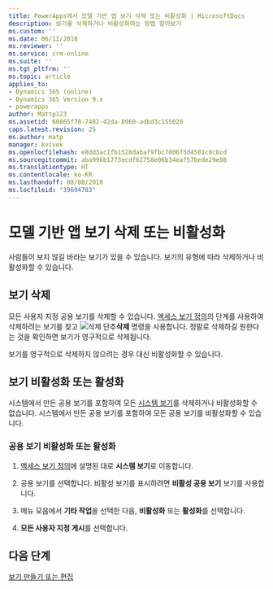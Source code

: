 ```yaml
---
title: PowerApps에서 모델 기반 앱 보기 삭제 또는 비활성화 | MicrosoftDocs
description: 보기를 삭제하거나 비활성화하는 방법 알아보기
ms.custom: ''
ms.date: 06/12/2018
ms.reviewer: ''
ms.service: crm-online
ms.suite: ''
ms.tgt_pltfrm: ''
ms.topic: article
applies_to:
- Dynamics 365 (online)
- Dynamics 365 Version 9.x
- powerapps
author: Mattp123
ms.assetid: 60865f78-7482-42da-8960-adbd3c155028
caps.latest.revision: 25
ms.author: matp
manager: kvivek
ms.openlocfilehash: e8dd3ac1fb1528dabaf9fbc7006f5d4501c8c8cd
ms.sourcegitcommit: aba996b1773ecdf62758e06b34eaf57bede29e08
ms.translationtype: HT
ms.contentlocale: ko-KR
ms.lasthandoff: 08/08/2018
ms.locfileid: "39694783"
---
```

# <a name="delete-or-deactivate-a-model-driven-app-view"></a>모델 기반 앱 보기 삭제 또는 비활성화 

<a name="BKMK_RemoveViews"></a>   

 사람들이 보지 않길 바라는 보기가 있을 수 있습니다. 보기의 유형에 따라 삭제하거나 비활성화할 수 있습니다.  
  
## <a name="delete-a-view"></a>보기 삭제  
 모든 사용자 지정 공용 보기를 삭제할 수 있습니다. [액세스 보기 정의](accessing-view-definitions.md)의 단계를 사용하여 삭제하려는 보기를 찾고 ![삭제 단추](media/delete.gif "삭제 단추")**삭제** 명령을 사용합니다. 정말로 삭제하길 원한다는 것을 확인하면 보기가 영구적으로 삭제됩니다.  
  
 보기를 영구적으로 삭제하지 않으려는 경우 대신 비활성화할 수 있습니다.  
  
## <a name="deactivate-or-activate-views"></a>보기 비활성화 또는 활성화  
 시스템에서 만든 공용 보기를 포함하여 모든 [시스템 보기](create-edit-views.md#system-views)를 삭제하거나 비활성화할 수 없습니다. 시스템에서 만든 공용 보기를 포함하여 모든 공용 보기를 비활성화할 수 있습니다.  
  
### <a name="deactivate-or-activate-a-public-view"></a>공용 보기 비활성화 또는 활성화  
  
1.  [액세스 보기 정의](accessing-view-definitions.md)에 설명된 대로 **시스템 보기**로 이동합니다.  
  
2.  공용 보기를 선택합니다. 비활성 보기를 표시하려면 **비활성 공용 보기** 보기를 사용합니다.  
  
3.  메뉴 모음에서 **기타 작업**을 선택한 다음, **비활성화** 또는 **활성화**를 선택합니다.  
  
4.  **모든 사용자 지정 게시**를 선택합니다. 

## <a name="next-steps"></a>다음 단계
[보기 만들기 또는 편집](create-and-edit-views.md)
